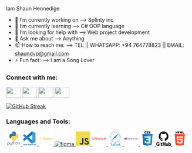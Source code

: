Iam Shaun Hennedige


- 🔭 I’m currently working on --> Splinty inc 
- 🌱 I’m currently learning --> C# OOP language
- 🤔 I’m looking for help with --> Web project development 
- 💬 Ask me about --> Anything 
- 📫 How to reach me: -->  TEL || WHATSAPP: +94 764778823 || EMAIL: shaundvp@gmail.com
- ⚡ Fun fact: --> I am a Song Lover 

<h3 align="left">Connect with me:</h3>
<p align="left">
<a href="https://twitter.com/ShaunHennedige" target="blank"><img align="center" src="https://cdn.jsdelivr.net/npm/simple-icons@3.0.1/icons/twitter.svg" alt="" height="30" width="40" /></a>
<a href="https://www.linkedin.com/in/shaun-hennedige-%C2%A9-63158b180/" target="blank"><img align="center" src="https://cdn.jsdelivr.net/npm/simple-icons@3.0.1/icons/linkedin.svg" alt="" height="30" width="40" /></a>
<a href="https://www.instagram.com/sean_hennedige/" target="blank"><img align="center" src="https://cdn.jsdelivr.net/npm/simple-icons@3.0.1/icons/instagram.svg" alt="" height="30" width="40" /></a>
<a href="https://www.youtube.com/channel/UCtzeij7d_d2t6Wd0r3a5Asw" target="blank"><img align="center" src="https://cdn.jsdelivr.net/npm/simple-icons@3.0.1/icons/youtube.svg" alt="" height="30" width="40" /></a>
</p>

[![GitHub Streak](http://github-readme-streak-stats.herokuapp.com?user=ShaunHennedige&theme=dark&date_format=j%2Fn%5B%2FY%5D)](https://git.io/streak-stats)

<h3 align="left">Languages and Tools:</h3>
<p align="left"> <a href="https://www.python.org" target="_blank"> <img src="https://github.com/devicons/devicon/blob/master/icons/python/python-original-wordmark.svg" alt="python" width="40" height="40"/> </a> <a href="https://code.visualstudio.com" target="_blank"> <img src="https://github.com/devicons/devicon/blob/master/icons/vscode/vscode-original-wordmark.svg" alt="vscode" width="40" height="40"/> </a> <a href="https://www.sketch.com" target="_blank"> <img src="https://github.com/devicons/devicon/blob/master/icons/sketch/sketch-line-wordmark.svg" alt="sketch" width="40" height="40"/> </a> <a href="https://www.figma.com/" target="_blank"> <img src="https://www.vectorlogo.zone/logos/figma/figma-icon.svg" alt="figma" width="40" height="40"/> </a> <a href="https://flutter.dev" target="_blank"> <img src="https://github.com/devicons/devicon/blob/master/icons/javascript/javascript-original.svg" alt="jss" width="40" height="40"/> </a> <a href="https://www.oracle.com/index.html" target="_blank"> <img src="https://github.com/devicons/devicon/blob/master/icons/oracle/oracle-original.svg" alt="git" width="40" height="40"/> </a> <a href="https://www.apple.com/safari/" target="_blank"> <img src="https://github.com/devicons/devicon/blob/master/icons/safari/safari-line-wordmark.svg" alt="safari" width="40" height="40"/> </a> <a href="https://visualstudio.microsoft.com" target="_blank"> <img src="https://github.com/devicons/devicon/blob/master/icons/visualstudio/visualstudio-plain-wordmark.svg" alt="VisualStudio" width="40" height="40"/> </a> <a href="https://www.w3schools.com/css/" target="_blank"> <img src="https://github.com/devicons/devicon/blob/master/icons/css3/css3-original-wordmark.svg" alt="github" width="40" height="40"/> </a> <a href="https://github.com" target="_blank"> <img src="https://github.com/devicons/devicon/blob/master/icons/github/github-original-wordmark.svg" alt="github" width="40" height="40"/> </a>
<a href="https://developer.mozilla.org/en-US/docs/Glossary/HTML5" target="_blank"> <img src="https://github.com/devicons/devicon/blob/master/icons/html5/html5-original-wordmark.svg" alt="html5" width="40" height="40"/> </a></p>

